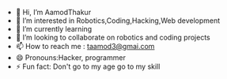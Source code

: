 - 👋 Hi, I’m AamodThakur
- 👀 I’m interested in Robotics,Coding,Hacking,Web development
- 🌱 I’m currently learning 
- 💞️ I’m looking to collaborate on robotics and coding projects
- 📫 How to reach me : taamod3@gmai.com
- 😄 Pronouns:Hacker, programmer
- ⚡ Fun fact: Don't go to my age go to my skill

<!---
AamodThakur4/AamodThakur4 is a ✨ special ✨ repository because its `README.md` (this file) appears on your GitHub profile.
You can click the Preview link to take a look at your changes.
--->
